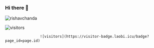 ### Hi there 👋

<!--
**anish-dev-127/anish-dev-127** is a ✨ _special_ ✨ repository because its `README.md` (this file) appears on your GitHub profile.

Here are some ideas to get you started:

- 🔭 I’m currently working on ...
- 🌱 I’m currently learning ...
- 👯 I’m looking to collaborate on ...
- 🤔 I’m looking for help with ...
- 💬 Ask me about ...
- 📫 How to reach me: ...
- 😄 Pronouns: ...
- ⚡ Fun fact: ...
-->

<p align="left"> <img src="https://komarev.com/ghpvc/?username=anish-dev-127&label=Profile%20views&color=0e75b6&style=flat" alt="rishavchanda" /> </p>


![visitors](https://visitor-badge.laobi.icu/badge?page_id=anish-dev-127.anish-dev-127)

                    ![visitors](https://visitor-badge.laobi.icu/badge?page_id=page.id)

